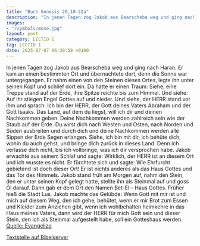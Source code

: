 ```yaml
---
title: "Buch Genesis 28,10-22a"
description: "In jenen Tagen zog Jakob aus Bearscheba weg und ging nach Haran. Er kam an einen bestimmten Ort und übernachtete dort, denn die Sonne war untergegangen. Er nahm einen von den Steinen dieses Ortes, legte ihn unter seinen Kopf und schlief dort ein. Da hatte er einen Traum: Siehe, e...."
images:
- "/symbols/mose.jpg"
layout: post
category: LECTIO 1
tag: LECTIO 1
date: 2025-07-07 06:30:58 +0100
---
```

In jenen Tagen zog Jakob aus Bearscheba weg und ging nach Haran.
Er kam an einen bestimmten Ort und übernachtete dort, denn die Sonne war untergegangen. Er nahm einen von den Steinen dieses Ortes, legte ihn unter seinen Kopf und schlief dort ein.
Da hatte er einen Traum: Siehe, eine Treppe stand auf der Erde, ihre Spitze reichte bis zum Himmel.<!--more--> Und siehe: Auf ihr stiegen Engel Gottes auf und nieder.
Und siehe, der HERR stand vor ihm und sprach: Ich bin der HERR, der Gott deines Vaters Abraham und der Gott Isaaks. Das Land, auf dem du liegst, will ich dir und deinen Nachkommen geben.
Deine Nachkommen werden zahlreich sein wie der Staub auf der Erde. Du wirst dich nach Westen und Osten, nach Norden und Süden ausbreiten und durch dich und deine Nachkommen werden alle Sippen der Erde Segen erlangen.
Siehe, ich bin mit dir, ich behüte dich, wohin du auch gehst, und bringe dich zurück in dieses Land. Denn ich verlasse dich nicht, bis ich vollbringe, was ich dir versprochen habe.
Jakob erwachte aus seinem Schlaf und sagte: Wirklich, der HERR ist an diesem Ort und ich wusste es nicht.
Er fürchtete sich und sagte: Wie Ehrfurcht gebietend ist doch dieser Ort! Er ist nichts anderes als das Haus Gottes und das Tor des Himmels.
Jakob stand früh am Morgen auf, nahm den Stein, den er unter seinen Kopf gelegt hatte, stellte ihn als Steinmal auf und goss Öl darauf.
Dann gab er dem Ort den Namen Bet-El – Haus Gottes. Früher hieß die Stadt Lus.
Jakob machte das Gelübde: Wenn Gott mit mir ist und mich auf diesem Weg, den ich gehe, behütet, wenn er mir Brot zum Essen und Kleider zum Anziehen gibt,
wenn ich wohlbehalten heimkehre in das Haus meines Vaters, dann wird der HERR für mich Gott sein
und dieser Stein, den ich als Steinmal aufgestellt habe, soll ein Gotteshaus werden.<br>
[Quelle: Evangelizo](https://evangeliumtagfuertag.org/DE/gospel)

[Textstelle auf Bibelserver](https://www.bibleserver.com/EU/1.Mose28,10-22a)
